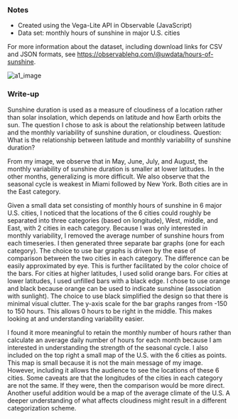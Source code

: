 ### Notes
- Created using the Vega-Lite API in Observable (JavaScript)
- Data set: monthly hours of sunshine in major U.S. cities

For more information about the dataset, including download links for CSV and JSON formats, see https://observablehq.com/@uwdata/hours-of-sunshine.

![a1_image](https://user-images.githubusercontent.com/52092892/162023770-e27c34f8-cd8a-44b8-a181-73a1f0b68e2a.png)

### Write-up
Sunshine duration is used as a measure of cloudiness of a location rather than solar insolation, which depends on latitude and how Earth orbits the sun. The question I chose to ask is about the relationship between latitude and the monthly variability of sunshine duration, or cloudiness. Question: What is the relationship between latitude and monthly variability of sunshine duration?

From my image, we observe that in May, June, July, and August, the monthly variability of sunshine duration is smaller at lower latitudes. In the other months, generalizing is more difficult. We also observe that the seasonal cycle is weakest in Miami followed by New York. Both cities are in the East category. 

Given a small data set consisting of monthly hours of sunshine in 6 major U.S. cities, I noticed that the locations of the 6 cities could roughly be separated into three categories (based on longitude), West, middle, and East, with 2 cities in each category. Because I was only interested in monthly variability, I removed the average number of sunshine hours from each timeseries. I then generated three separate bar graphs (one for each category). The choice to use bar graphs is driven by the ease of comparison between the two cities in each category. The difference can be easily approximated by eye. This is further facilitated by the color choice of the bars. For cities at higher latitudes, I used solid orange bars. For cities at lower latitudes, I used unfilled bars with a black edge. I chose to use orange and black because orange can be used to indicate sunshine (association with sunlight). The choice to use black simplified the design so that there is minimal visual clutter. The y-axis scale for the bar graphs ranges from -150 to 150 hours. This allows 0 hours to be right in the middle. This makes looking at and understanding variability easier. 

I found it more meaningful to retain the monthly number of hours rather than calculate an average daily number of hours for each month because I am interested in understanding the strength of the seasonal cycle. I also included on the top right a small map of the U.S. with the 6 cities as points. This map is small because it is not the main message of my image. However, including it allows the audience to see the locations of these 6 cities. Some caveats are that the longitudes of the cities in each category are not the same. If they were, then the comparison would be more direct. Another useful addition would be a map of the average climate of the U.S. A deeper understanding of what affects cloudiness might result in a different categorization scheme. 
